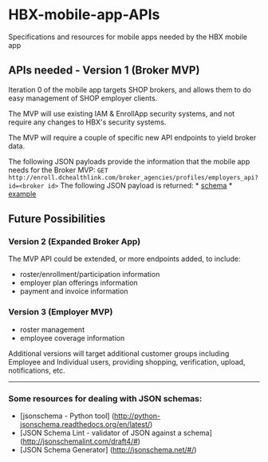 # HBX-mobile-app-APIs
Specifications and resources for mobile apps needed by the HBX mobile app

## APIs needed - Version 1 (Broker MVP)

Iteration 0 of the mobile app targets SHOP brokers, and allows them to do easy management of SHOP employer clients.

The MVP will use existing IAM & EnrollApp security systems, and not require any changes to HBX's security systems.

The MVP will require a couple of specific new API endpoints to yield broker data.

The following JSON payloads provide the information that the mobile app needs for the Broker MVP:
   `GET http://enroll.dchealthlink.com/broker_agencies/profiles/employers_api?id=<broker id>`
     The following JSON payload is returned:
     * [schema](enroll/broker/employers_list/response/schema.json)
     * [example](enroll/broker/employers_list/response/example.json)
    
## Future Possibilities

### Version 2 (Expanded Broker App) 

The MVP API could be extended, or more endpoints added, to include:
 - roster/enrollment/participation information
 - employer plan offerings information
 - payment and invoice information


### Version 3 (Employer MVP)
 - roster management
 - employee coverage information

Additional versions will target additional customer groups including Employee and Individual users, providing shopping, verification, upload, notifications, etc.

******

### Some resources for dealing with JSON schemas:
* [jsonschema - Python tool] (http://python-jsonschema.readthedocs.org/en/latest/)
* [JSON Schema Lint - validator of JSON against a schema] (http://jsonschemalint.com/draft4/#)
* [JSON Schema Generator] (http://jsonschema.net/#/)
